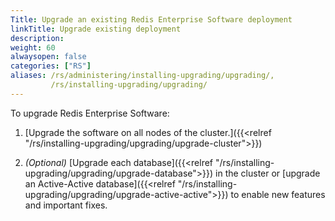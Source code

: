 ```yaml
---
Title: Upgrade an existing Redis Enterprise Software deployment
linkTitle: Upgrade existing deployment
description:
weight: 60
alwaysopen: false
categories: ["RS"]
aliases: /rs/administering/installing-upgrading/upgrading/,
         /rs/installing-upgrading/upgrading/
---
```

To upgrade Redis Enterprise Software:

1. [Upgrade the software on all nodes of the cluster.]({{<relref "/rs/installing-upgrading/upgrading/upgrade-cluster">}})

2. _(Optional)_ [Upgrade each database]({{<relref "/rs/installing-upgrading/upgrading/upgrade-database">}}) in the cluster or [upgrade an Active-Active database]({{<relref "/rs/installing-upgrading/upgrading/upgrade-active-active">}}) to enable new features and important fixes.
